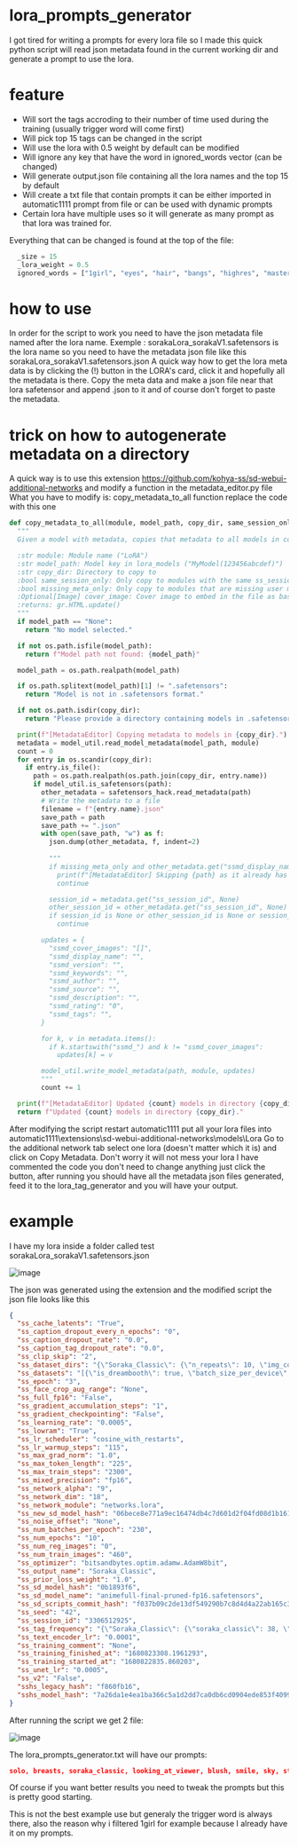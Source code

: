 # lora_prompts_generator
I got tired for writing a prompts for every lora file so I made this quick python script will read json metadata found in the current working dir and generate a prompt to use the lora.

# feature
- Will sort the tags accroding to their number of time used during the training (usually trigger word will come first)
- Will pick top 15 tags can be changed in the script
- Will use the lora with 0.5 weight by default can be modified
- Will ignore any key that have the word in ignored_words vector (can be changed)
- Will generate output.json file containing all the lora names and the top 15 by default
- Will create a txt file that contain prompts it can be either imported in automatic1111 prompt from file or can be used with dynamic prompts
- Certain lora have multiple uses so it will generate as many prompt as that lora was trained for.

Everything that can be changed is found at the top of the file:
```python
  _size = 15
  _lora_weight = 0.5
  ignored_words = ["1girl", "eyes", "hair", "bangs", "highres", "masterpiece"]
```
# how to use
In order for the script to work you need to have the json metadata file named after the lora name.
Exemple : sorakaLora_sorakaV1.safetensors is the lora name so you need to have the metadata json file like this sorakaLora_sorakaV1.safetensors.json
A quick way how to get the lora meta data is by clicking the (!) button in the LORA's card, click it and hopefully all the metadata is there.
Copy the meta data and make a json file near that lora safetensor and append .json to it and of course don't forget to paste the metadata.

# trick on how to autogenerate metadata on a directory
A quick way is to use this extension https://github.com/kohya-ss/sd-webui-additional-networks and modify a function in the metadata_editor.py file
What you have to modify is: copy_metadata_to_all function replace the code with this one

```python
def copy_metadata_to_all(module, model_path, copy_dir, same_session_only, missing_meta_only, cover_image):
  """
  Given a model with metadata, copies that metadata to all models in copy_dir.

  :str module: Module name ("LoRA")
  :str model_path: Model key in lora_models ("MyModel(123456abcdef)")
  :str copy_dir: Directory to copy to
  :bool same_session_only: Only copy to modules with the same ss_session_id
  :bool missing_meta_only: Only copy to modules that are missing user metadata
  :Optional[Image] cover_image: Cover image to embed in the file as base64
  :returns: gr.HTML.update()
  """
  if model_path == "None":
    return "No model selected."

  if not os.path.isfile(model_path):
    return f"Model path not found: {model_path}"

  model_path = os.path.realpath(model_path)

  if os.path.splitext(model_path)[1] != ".safetensors":
    return "Model is not in .safetensors format."

  if not os.path.isdir(copy_dir):
    return "Please provide a directory containing models in .safetensors format."

  print(f"[MetadataEditor] Copying metadata to models in {copy_dir}.")
  metadata = model_util.read_model_metadata(model_path, module)
  count = 0
  for entry in os.scandir(copy_dir):
    if entry.is_file():
      path = os.path.realpath(os.path.join(copy_dir, entry.name))
      if model_util.is_safetensors(path):
        other_metadata = safetensors_hack.read_metadata(path)
        # Write the metadata to a file
        filename = f"{entry.name}.json"
        save_path = path
        save_path += ".json"
        with open(save_path, "w") as f:
          json.dump(other_metadata, f, indent=2)
          
          """
          if missing_meta_only and other_metadata.get("ssmd_display_name", "").strip():
            print(f"[MetadataEditor] Skipping {path} as it already has metadata")
            continue

          session_id = metadata.get("ss_session_id", None)
          other_session_id = other_metadata.get("ss_session_id", None)
          if session_id is None or other_session_id is None or session_id != other_session_id:
            continue

        updates = {
          "ssmd_cover_images": "[]",
          "ssmd_display_name": "",
          "ssmd_version": "",
          "ssmd_keywords": "",
          "ssmd_author": "",
          "ssmd_source": "",
          "ssmd_description": "",
          "ssmd_rating": "0",
          "ssmd_tags": "",
        }

        for k, v in metadata.items():
          if k.startswith("ssmd_") and k != "ssmd_cover_images":
            updates[k] = v

        model_util.write_model_metadata(path, module, updates)
        """
        count += 1

  print(f"[MetadataEditor] Updated {count} models in directory {copy_dir}.")
  return f"Updated {count} models in directory {copy_dir}."
  ```
After modifying the script restart automatic1111 put all your lora files into automatic1111\extensions\sd-webui-additional-networks\models\Lora
Go to the additional network tab select one lora (doesn't matter which it is) and click on Copy Metadata.
Don't worry it will not mess your lora I have commented the code you don't need to change anything just click the button, after running you should have all the metadata json files generated, feed it to the lora_tag_generator and you will have your output.

# example
I have my lora inside a folder called test sorakaLora_sorakaV1.safetensors.json

![image](https://user-images.githubusercontent.com/11870227/232308845-7e9ea08f-7eea-4b91-8004-f8521dadffea.png)

The json was generated using the extension and the modified script the json file looks like this
```json
{
  "ss_cache_latents": "True",
  "ss_caption_dropout_every_n_epochs": "0",
  "ss_caption_dropout_rate": "0.0",
  "ss_caption_tag_dropout_rate": "0.0",
  "ss_clip_skip": "2",
  "ss_dataset_dirs": "{\"Soraka_Classic\": {\"n_repeats\": 10, \"img_count\": 46}}",
  "ss_datasets": "[{\"is_dreambooth\": true, \"batch_size_per_device\": 2, \"num_train_images\": 460, \"num_reg_images\": 0, \"resolution\": [512, 512], \"enable_bucket\": true, \"min_bucket_reso\": 256, \"max_bucket_reso\": 1024, \"tag_frequency\": {\"Soraka_Classic\": {\"soraka_classic\": 38, \"1girl\": 46, \"aurora\": 9, \"bag\": 3, \"breasts\": 42, \"constellation\": 6, \"crescent_moon\": 7, \"galaxy\": 8, \"light_particles\": 8, \"low-tied_long_hair\": 11, \"milky_way\": 9, \"moon\": 9, \"multi-tied_hair\": 12, \"night\": 13, \"night_sky\": 13, \"planet\": 6, \"ponytail\": 11, \"shooting_star\": 11, \"sky\": 14, \"solo\": 43, \"space\": 12, \"star_\\\\(sky\\\\)\": 14, \"starry_sky\": 14, \"starry_sky_print\": 6, \"arm_tattoo\": 3, \"blonde_hair\": 2, \"elf\": 6, \"leg_tattoo\": 5, \"looking_at_viewer\": 18, \"bare_shoulders\": 8, \"belt\": 2, \"low_twintails\": 2, \"medium_breasts\": 12, \"penis\": 2, \"twintails\": 1, \"blush\": 17, \"cleavage\": 3, \"cleavage_cutout\": 1, \"open_mouth\": 6, \"simple_background\": 9, \"smile\": 15, \"upper_body\": 4, \":<\": 1, \"arms_behind_back\": 1, \"gradient\": 3, \"gradient_background\": 3, \"ankle_wrap\": 2, \"ass\": 4, \"bandage_on_face\": 1, \"bandage_over_one_eye\": 2, \"bandaged_head\": 4, \"bandaged_neck\": 4, \"bandaid\": 4, \"bandaid_on_arm\": 2, \"bandaid_on_cheek\": 1, \"bandaid_on_face\": 4, \"bandaid_on_knee\": 1, \"bandaid_on_leg\": 1, \"bodypaint\": 1, \"boko_\\\\(girls_und_panzer\\\\)\": 1, \"budget_sarashi\": 4, \"cast\": 2, \"facepaint\": 1, \"facial_mark\": 1, \"facial_tattoo\": 1, \"grey_background\": 5, \"halloween\": 3, \"heart_tattoo\": 1, \"kaine_\\\\(nier\\\\)\": 1, \"kanbaru_suruga\": 2, \"leg_wrap\": 3, \"low_ponytail\": 2, \"mummy\": 4, \"mummy_costume\": 4, \"naked_bandage\": 5, \"narrow_waist\": 1, \"pubic_tattoo\": 3, \"pussy\": 2, \"pussy_juice\": 1, \"sarashi\": 5, \"sheik\": 2, \"shoulder_tattoo\": 2, \"silver_hair\": 2, \"thighs\": 4, \"uncensored\": 3, \"armpits\": 3, \"arms_behind_head\": 1, \"arms_up\": 1, \"eyebrows_visible_through_hair\": 2, \"hair_between_eyes\": 1, \"sweat\": 4, \"wet\": 1, \"broom\": 2, \"scythe\": 1, \"standing\": 2, \"white_background\": 2, \"choker\": 4, \"snowing\": 6, \"breast_squeeze\": 1, \"deep_skin\": 1, \"grabbing\": 2, \"grabbing_own_breast\": 1, \"nipples\": 9, \"self_fondle\": 1, \"apron\": 2, \"closed_eyes\": 3, \"closed_mouth\": 3, \"nose_blush\": 1, \"oni\": 3, \"sideboob\": 2, \"covered_nipples\": 5, \"heart\": 2, \"navel\": 3, \"nude\": 4, \"speech_bubble\": 2, \"spoken_heart\": 2, \"steaming_body\": 2, \"belly\": 1, \"braid\": 1, \"covered_navel\": 1, \"dark_elf\": 2, \"halloween_costume\": 2, \"huge_breasts\": 5, \"sweatdrop\": 1, \"thick_thighs\": 1, \"yellow_dress\": 1, \"bandaids_on_nipples\": 1, \"medium_hair\": 1, \"one_eye_closed\": 1, \"short_hair\": 4, \":d\": 2, \"armlet\": 1, \"black_sclera\": 2, \"torn_clothes\": 1, \"undead\": 1, \"necklace\": 1, \"parted_lips\": 2, \"weapon\": 4, \"aerial_fireworks\": 2, \"astronaut\": 3, \"city_lights\": 4, \"diffraction_spikes\": 1, \"earth_\\\\(planet\\\\)\": 5, \"fireflies\": 3, \"fireworks\": 4, \"full_moon\": 4, \"glint\": 1, \"green_skin\": 1, \"grey_skin\": 2, \"hand_on_hip\": 1, \"hoop_earrings\": 2, \"lightsaber\": 1, \"moonlight\": 5, \"pelvic_curtain\": 1, \"sparkle\": 2, \"sparkle_background\": 1, \"star_\\\\(symbol\\\\)\": 4, \"starry_background\": 5, \"tanabata\": 4, \"lens_flare\": 1, \"yordle\": 1, \"snow\": 1, \"collarbone\": 3, \"pale_skin\": 1, \"pink_hair\": 1, \"leash\": 1, \"purple_background\": 1, \"aqua_background\": 1, \"bikini\": 1, \"blue_background\": 1, \"green_bikini\": 1, \"halftone\": 1, \"halftone_background\": 1, \"monster_girl\": 1, \"ocean\": 1, \"orange_eyes\": 1, \"polka_dot\": 1, \"polka_dot_background\": 1, \"strap_slip\": 1, \"swimsuit\": 1, \"underwater\": 1, \"water\": 1, \"full_body\": 2, \"fur_trim\": 3, \"hooves\": 2, \"tanzaku\": 3, \"lying\": 1, \"from_behind\": 2, \"areolae\": 1, \"black_background\": 2, \"breath\": 1, \"heavy_breathing\": 1, \"smoke\": 1, \"spread_legs\": 1, \"steam\": 1, \"forest\": 1, \"leaf\": 1, \"nature\": 1, \"plant\": 1, \"tree\": 1, \"animal\": 1, \"blue_butterfly\": 1, \"bug\": 1, \"butterfly\": 1, \"butterfly_on_hand\": 1, \"glowing_butterfly\": 1, \"nose\": 1, \"white_butterfly\": 1, \"yellow_butterfly\": 1, \"cape\": 2, \"cloud\": 2, \"desert\": 1, \"space_craft\": 1, \"space_helmet\": 1, \"telescope\": 1, \"breast_grab\": 1, \"erection\": 1, \"foreskin\": 1, \"futanari\": 1, \"huge_penis\": 1, \"large_penis\": 1, \"paizuri\": 1, \"testicles\": 1, \"artist_name\": 1, \"body_writing\": 1, \"colored_skin\": 7, \"full-body_tattoo\": 1, \"hand_on_own_chest\": 2, \"horns\": 7, \"long_hair\": 6, \"pointy_ears\": 7, \"purple_skin\": 6, \"single_horn\": 4, \"sitting\": 1, \"tattoo\": 4, \"very_long_hair\": 2, \"white_hair\": 4, \"yellow_eyes\": 6, \"?\": 1, \"blue_nails\": 1, \"breast_hold\": 1, \"fingerless_gloves\": 1, \"fingernails\": 1, \"holding_staff\": 1, \"long_fingernails\": 1, \"nail_polish\": 1, \"pink_nails\": 1, \"purple_nails\": 1, \"red_nails\": 1, \"spoken_musical_note\": 1, \"spoken_question_mark\": 1, \"spoken_sweatdrop\": 1, \"yellow_nails\": 1, \"blue_skin\": 5, \"breast_suppress\": 1, \"hands_on_own_chest\": 1, \"large_breasts\": 1, \"earrings\": 1, \"jewelry\": 1, \"window\": 1, \"tail\": 2, \"colored_sclera\": 1, \"looking_back\": 1, \"staff\": 1, \"curvy\": 1, \"clenched_hand\": 1, \"clenched_hands\": 1, \"enmaided\": 1, \"frilled_apron\": 1, \"frills\": 1, \"maid\": 1, \"maid_apron\": 1, \"maid_headdress\": 1, \"thighhighs\": 1, \"waist_apron\": 1, \"waitress\": 1, \"magic\": 1, \"book\": 1}}, \"bucket_info\": {\"buckets\": {\"0\": {\"resolution\": [512, 512], \"count\": 460}}, \"mean_img_ar_error\": 0.0}, \"subsets\": [{\"img_count\": 46, \"num_repeats\": 10, \"color_aug\": false, \"flip_aug\": false, \"random_crop\": false, \"shuffle_caption\": true, \"keep_tokens\": 1, \"image_dir\": \"Soraka_Classic\", \"class_tokens\": null, \"is_reg\": false}]}]",
  "ss_epoch": "3",
  "ss_face_crop_aug_range": "None",
  "ss_full_fp16": "False",
  "ss_gradient_accumulation_steps": "1",
  "ss_gradient_checkpointing": "False",
  "ss_learning_rate": "0.0005",
  "ss_lowram": "True",
  "ss_lr_scheduler": "cosine_with_restarts",
  "ss_lr_warmup_steps": "115",
  "ss_max_grad_norm": "1.0",
  "ss_max_token_length": "225",
  "ss_max_train_steps": "2300",
  "ss_mixed_precision": "fp16",
  "ss_network_alpha": "9",
  "ss_network_dim": "18",
  "ss_network_module": "networks.lora",
  "ss_new_sd_model_hash": "06bece8e771a9ec16474db4c7d601d2f04fd08d1b1611072e7dd97c18cec3a09",
  "ss_noise_offset": "None",
  "ss_num_batches_per_epoch": "230",
  "ss_num_epochs": "10",
  "ss_num_reg_images": "0",
  "ss_num_train_images": "460",
  "ss_optimizer": "bitsandbytes.optim.adamw.AdamW8bit",
  "ss_output_name": "Soraka_Classic",
  "ss_prior_loss_weight": "1.0",
  "ss_sd_model_hash": "0b1893f6",
  "ss_sd_model_name": "animefull-final-pruned-fp16.safetensors",
  "ss_sd_scripts_commit_hash": "f037b09c2de13df549290b7c8d4d4a22ab165c36",
  "ss_seed": "42",
  "ss_session_id": "3306512925",
  "ss_tag_frequency": "{\"Soraka_Classic\": {\"soraka_classic\": 38, \"1girl\": 46, \"aurora\": 9, \"bag\": 3, \"breasts\": 42, \"constellation\": 6, \"crescent_moon\": 7, \"galaxy\": 8, \"light_particles\": 8, \"low-tied_long_hair\": 11, \"milky_way\": 9, \"moon\": 9, \"multi-tied_hair\": 12, \"night\": 13, \"night_sky\": 13, \"planet\": 6, \"ponytail\": 11, \"shooting_star\": 11, \"sky\": 14, \"solo\": 43, \"space\": 12, \"star_\\\\(sky\\\\)\": 14, \"starry_sky\": 14, \"starry_sky_print\": 6, \"arm_tattoo\": 3, \"blonde_hair\": 2, \"elf\": 6, \"leg_tattoo\": 5, \"looking_at_viewer\": 18, \"bare_shoulders\": 8, \"belt\": 2, \"low_twintails\": 2, \"medium_breasts\": 12, \"penis\": 2, \"twintails\": 1, \"blush\": 17, \"cleavage\": 3, \"cleavage_cutout\": 1, \"open_mouth\": 6, \"simple_background\": 9, \"smile\": 15, \"upper_body\": 4, \":<\": 1, \"arms_behind_back\": 1, \"gradient\": 3, \"gradient_background\": 3, \"ankle_wrap\": 2, \"ass\": 4, \"bandage_on_face\": 1, \"bandage_over_one_eye\": 2, \"bandaged_head\": 4, \"bandaged_neck\": 4, \"bandaid\": 4, \"bandaid_on_arm\": 2, \"bandaid_on_cheek\": 1, \"bandaid_on_face\": 4, \"bandaid_on_knee\": 1, \"bandaid_on_leg\": 1, \"bodypaint\": 1, \"boko_\\\\(girls_und_panzer\\\\)\": 1, \"budget_sarashi\": 4, \"cast\": 2, \"facepaint\": 1, \"facial_mark\": 1, \"facial_tattoo\": 1, \"grey_background\": 5, \"halloween\": 3, \"heart_tattoo\": 1, \"kaine_\\\\(nier\\\\)\": 1, \"kanbaru_suruga\": 2, \"leg_wrap\": 3, \"low_ponytail\": 2, \"mummy\": 4, \"mummy_costume\": 4, \"naked_bandage\": 5, \"narrow_waist\": 1, \"pubic_tattoo\": 3, \"pussy\": 2, \"pussy_juice\": 1, \"sarashi\": 5, \"sheik\": 2, \"shoulder_tattoo\": 2, \"silver_hair\": 2, \"thighs\": 4, \"uncensored\": 3, \"armpits\": 3, \"arms_behind_head\": 1, \"arms_up\": 1, \"eyebrows_visible_through_hair\": 2, \"hair_between_eyes\": 1, \"sweat\": 4, \"wet\": 1, \"broom\": 2, \"scythe\": 1, \"standing\": 2, \"white_background\": 2, \"choker\": 4, \"snowing\": 6, \"breast_squeeze\": 1, \"deep_skin\": 1, \"grabbing\": 2, \"grabbing_own_breast\": 1, \"nipples\": 9, \"self_fondle\": 1, \"apron\": 2, \"closed_eyes\": 3, \"closed_mouth\": 3, \"nose_blush\": 1, \"oni\": 3, \"sideboob\": 2, \"covered_nipples\": 5, \"heart\": 2, \"navel\": 3, \"nude\": 4, \"speech_bubble\": 2, \"spoken_heart\": 2, \"steaming_body\": 2, \"belly\": 1, \"braid\": 1, \"covered_navel\": 1, \"dark_elf\": 2, \"halloween_costume\": 2, \"huge_breasts\": 5, \"sweatdrop\": 1, \"thick_thighs\": 1, \"yellow_dress\": 1, \"bandaids_on_nipples\": 1, \"medium_hair\": 1, \"one_eye_closed\": 1, \"short_hair\": 4, \":d\": 2, \"armlet\": 1, \"black_sclera\": 2, \"torn_clothes\": 1, \"undead\": 1, \"necklace\": 1, \"parted_lips\": 2, \"weapon\": 4, \"aerial_fireworks\": 2, \"astronaut\": 3, \"city_lights\": 4, \"diffraction_spikes\": 1, \"earth_\\\\(planet\\\\)\": 5, \"fireflies\": 3, \"fireworks\": 4, \"full_moon\": 4, \"glint\": 1, \"green_skin\": 1, \"grey_skin\": 2, \"hand_on_hip\": 1, \"hoop_earrings\": 2, \"lightsaber\": 1, \"moonlight\": 5, \"pelvic_curtain\": 1, \"sparkle\": 2, \"sparkle_background\": 1, \"star_\\\\(symbol\\\\)\": 4, \"starry_background\": 5, \"tanabata\": 4, \"lens_flare\": 1, \"yordle\": 1, \"snow\": 1, \"collarbone\": 3, \"pale_skin\": 1, \"pink_hair\": 1, \"leash\": 1, \"purple_background\": 1, \"aqua_background\": 1, \"bikini\": 1, \"blue_background\": 1, \"green_bikini\": 1, \"halftone\": 1, \"halftone_background\": 1, \"monster_girl\": 1, \"ocean\": 1, \"orange_eyes\": 1, \"polka_dot\": 1, \"polka_dot_background\": 1, \"strap_slip\": 1, \"swimsuit\": 1, \"underwater\": 1, \"water\": 1, \"full_body\": 2, \"fur_trim\": 3, \"hooves\": 2, \"tanzaku\": 3, \"lying\": 1, \"from_behind\": 2, \"areolae\": 1, \"black_background\": 2, \"breath\": 1, \"heavy_breathing\": 1, \"smoke\": 1, \"spread_legs\": 1, \"steam\": 1, \"forest\": 1, \"leaf\": 1, \"nature\": 1, \"plant\": 1, \"tree\": 1, \"animal\": 1, \"blue_butterfly\": 1, \"bug\": 1, \"butterfly\": 1, \"butterfly_on_hand\": 1, \"glowing_butterfly\": 1, \"nose\": 1, \"white_butterfly\": 1, \"yellow_butterfly\": 1, \"cape\": 2, \"cloud\": 2, \"desert\": 1, \"space_craft\": 1, \"space_helmet\": 1, \"telescope\": 1, \"breast_grab\": 1, \"erection\": 1, \"foreskin\": 1, \"futanari\": 1, \"huge_penis\": 1, \"large_penis\": 1, \"paizuri\": 1, \"testicles\": 1, \"artist_name\": 1, \"body_writing\": 1, \"colored_skin\": 7, \"full-body_tattoo\": 1, \"hand_on_own_chest\": 2, \"horns\": 7, \"long_hair\": 6, \"pointy_ears\": 7, \"purple_skin\": 6, \"single_horn\": 4, \"sitting\": 1, \"tattoo\": 4, \"very_long_hair\": 2, \"white_hair\": 4, \"yellow_eyes\": 6, \"?\": 1, \"blue_nails\": 1, \"breast_hold\": 1, \"fingerless_gloves\": 1, \"fingernails\": 1, \"holding_staff\": 1, \"long_fingernails\": 1, \"nail_polish\": 1, \"pink_nails\": 1, \"purple_nails\": 1, \"red_nails\": 1, \"spoken_musical_note\": 1, \"spoken_question_mark\": 1, \"spoken_sweatdrop\": 1, \"yellow_nails\": 1, \"blue_skin\": 5, \"breast_suppress\": 1, \"hands_on_own_chest\": 1, \"large_breasts\": 1, \"earrings\": 1, \"jewelry\": 1, \"window\": 1, \"tail\": 2, \"colored_sclera\": 1, \"looking_back\": 1, \"staff\": 1, \"curvy\": 1, \"clenched_hand\": 1, \"clenched_hands\": 1, \"enmaided\": 1, \"frilled_apron\": 1, \"frills\": 1, \"maid\": 1, \"maid_apron\": 1, \"maid_headdress\": 1, \"thighhighs\": 1, \"waist_apron\": 1, \"waitress\": 1, \"magic\": 1, \"book\": 1}}",
  "ss_text_encoder_lr": "0.0001",
  "ss_training_comment": "None",
  "ss_training_finished_at": "1680823308.1961293",
  "ss_training_started_at": "1680822835.860203",
  "ss_unet_lr": "0.0005",
  "ss_v2": "False",
  "sshs_legacy_hash": "f860fb16",
  "sshs_model_hash": "7a26da1e4ea1ba366c5a1d2dd7ca0db6cd0904ede853f409923c2cd7d9fca414"
}
```

After running the script we get 2 file:

![image](https://user-images.githubusercontent.com/11870227/232308928-fa246f96-501a-4e4e-842f-163d70066771.png)

The lora_prompts_generator.txt will have our prompts:
```json
solo, breasts, soraka_classic, looking_at_viewer, blush, smile, sky, star_\(sky\), starry_sky, night, night_sky, space, medium_breasts, ponytail, shooting_star, <lora:sorakaLora_sorakaV1:0.5>
```

Of course if you want better results you need to tweak the prompts but this is pretty good starting.

This is not the best example use but generaly the trigger word is always there, also the reason why i filtered 1girl for example because I already have it on my prompts.
